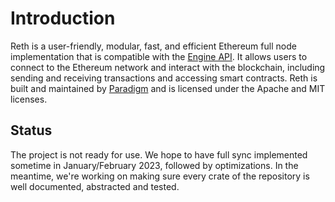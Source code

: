 # Introduction

Reth is a user-friendly, modular, fast, and efficient Ethereum full node implementation that is compatible with the [Engine API](https://github.com/ethereum/execution-apis/tree/main/src/engine). It allows users to connect to the Ethereum network and interact with the blockchain, including sending and receiving transactions and accessing smart contracts. Reth is built and maintained by [Paradigm](https://www.paradigm.xyz/) and is licensed under the Apache and MIT licenses.

## Status

The project is not ready for use. We hope to have full sync implemented sometime in January/February 2023, followed by optimizations. In the meantime, we're working on making sure every crate of the repository is well documented, abstracted and tested.
